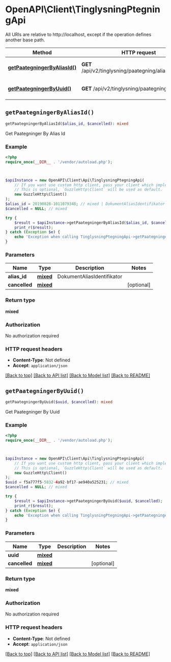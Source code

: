 # OpenAPI\Client\TinglysningPtegningApi

All URIs are relative to http://localhost, except if the operation defines another base path.

| Method | HTTP request | Description |
| ------------- | ------------- | ------------- |
| [**getPaategningerByAliasId()**](TinglysningPtegningApi.md#getPaategningerByAliasId) | **GET** /api/v2/tinglysning/paategning/aliasid/{alias_id} | Get Paategninger By Alias Id |
| [**getPaategningerByUuid()**](TinglysningPtegningApi.md#getPaategningerByUuid) | **GET** /api/v2/tinglysning/paategning/uuid/{uuid} | Get Paategninger By Uuid |


## `getPaategningerByAliasId()`

```php
getPaategningerByAliasId($alias_id, $cancelled): mixed
```

Get Paategninger By Alias Id

### Example

```php
<?php
require_once(__DIR__ . '/vendor/autoload.php');



$apiInstance = new OpenAPI\Client\Api\TinglysningPtegningApi(
    // If you want use custom http client, pass your client which implements `GuzzleHttp\ClientInterface`.
    // This is optional, `GuzzleHttp\Client` will be used as default.
    new GuzzleHttp\Client()
);
$alias_id = 20190828-1011079348; // mixed | DokumentAliasIdentifikator
$cancelled = NULL; // mixed

try {
    $result = $apiInstance->getPaategningerByAliasId($alias_id, $cancelled);
    print_r($result);
} catch (Exception $e) {
    echo 'Exception when calling TinglysningPtegningApi->getPaategningerByAliasId: ', $e->getMessage(), PHP_EOL;
}
```

### Parameters

| Name | Type | Description  | Notes |
| ------------- | ------------- | ------------- | ------------- |
| **alias_id** | [**mixed**](../Model/.md)| DokumentAliasIdentifikator | |
| **cancelled** | [**mixed**](../Model/.md)|  | [optional] |

### Return type

**mixed**

### Authorization

No authorization required

### HTTP request headers

- **Content-Type**: Not defined
- **Accept**: `application/json`

[[Back to top]](#) [[Back to API list]](../../README.md#endpoints)
[[Back to Model list]](../../README.md#models)
[[Back to README]](../../README.md)

## `getPaategningerByUuid()`

```php
getPaategningerByUuid($uuid, $cancelled): mixed
```

Get Paategninger By Uuid

### Example

```php
<?php
require_once(__DIR__ . '/vendor/autoload.php');



$apiInstance = new OpenAPI\Client\Api\TinglysningPtegningApi(
    // If you want use custom http client, pass your client which implements `GuzzleHttp\ClientInterface`.
    // This is optional, `GuzzleHttp\Client` will be used as default.
    new GuzzleHttp\Client()
);
$uuid = f5a777f5-5832-4a92-bf17-ae940a525231; // mixed
$cancelled = NULL; // mixed

try {
    $result = $apiInstance->getPaategningerByUuid($uuid, $cancelled);
    print_r($result);
} catch (Exception $e) {
    echo 'Exception when calling TinglysningPtegningApi->getPaategningerByUuid: ', $e->getMessage(), PHP_EOL;
}
```

### Parameters

| Name | Type | Description  | Notes |
| ------------- | ------------- | ------------- | ------------- |
| **uuid** | [**mixed**](../Model/.md)|  | |
| **cancelled** | [**mixed**](../Model/.md)|  | [optional] |

### Return type

**mixed**

### Authorization

No authorization required

### HTTP request headers

- **Content-Type**: Not defined
- **Accept**: `application/json`

[[Back to top]](#) [[Back to API list]](../../README.md#endpoints)
[[Back to Model list]](../../README.md#models)
[[Back to README]](../../README.md)
